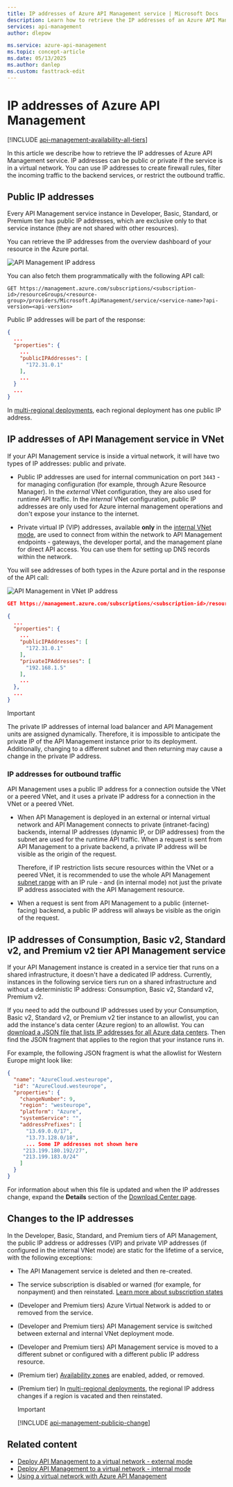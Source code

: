 ```yaml
---
title: IP addresses of Azure API Management service | Microsoft Docs
description: Learn how to retrieve the IP addresses of an Azure API Management service and when they change.
services: api-management
author: dlepow

ms.service: azure-api-management
ms.topic: concept-article
ms.date: 05/13/2025
ms.author: danlep
ms.custom: fasttrack-edit
---
```


# IP addresses of Azure API Management

[!INCLUDE [api-management-availability-all-tiers](../../includes/api-management-availability-all-tiers.md)]

In this article we describe how to retrieve the IP addresses of Azure API Management service. IP addresses can be public or private if the service is in a virtual network. You can use IP addresses to create firewall rules, filter the incoming traffic to the backend services, or restrict the outbound traffic.

## Public IP addresses

Every API Management service instance in Developer, Basic, Standard, or Premium tier has public IP addresses, which are exclusive only to that service instance (they are not shared with other resources).

You can retrieve the IP addresses from the overview dashboard of your resource in the Azure portal.

![API Management IP address](media/api-management-howto-ip-addresses/public-ip.png)

You can also fetch them programmatically with the following API call:

```
GET https://management.azure.com/subscriptions/<subscription-id>/resourceGroups/<resource-group>/providers/Microsoft.ApiManagement/service/<service-name>?api-version=<api-version>
```

Public IP addresses will be part of the response:

```json
{
  ...
  "properties": {
    ...
    "publicIPAddresses": [
      "172.31.0.1"
    ],
    ...
  }
  ...
}
```

In [multi-regional deployments](api-management-howto-deploy-multi-region.md), each regional deployment has one public IP address.

## IP addresses of API Management service in VNet

If your API Management service is inside a virtual network, it will have two types of IP addresses: public and private.

* Public IP addresses are used for internal communication on port `3443` - for managing configuration (for example, through Azure Resource Manager). In the *external* VNet configuration, they are also used for runtime API traffic. In the *internal* VNet configuration, public IP addresses are only used for Azure internal management operations and don't expose your instance to the internet.

* Private virtual IP (VIP) addresses, available **only** in the [internal VNet mode](api-management-using-with-internal-vnet.md), are used to connect from within the network to API Management endpoints - gateways, the developer portal, and the management plane for direct API access. You can use them for setting up DNS records within the network.

You will see addresses of both types in the Azure portal and in the response of the API call:

![API Management in VNet IP address](media/api-management-howto-ip-addresses/vnet-ip.png)


```json
GET https://management.azure.com/subscriptions/<subscription-id>/resourceGroups/<resource-group>/providers/Microsoft.ApiManagement/service/<service-name>?api-version=<api-version>

{
  ...
  "properties": {
    ...
    "publicIPAddresses": [
      "172.31.0.1"
    ],
    "privateIPAddresses": [
      "192.168.1.5"
    ],
    ...
  },
  ...
}
```

> [!IMPORTANT]
> The private IP addresses of internal load balancer and API Management units are assigned dynamically. Therefore, it is impossible to anticipate the private IP of the API Management instance prior to its deployment. Additionally, changing to a different subnet and then returning may cause a change in the private IP address.


### IP addresses for outbound traffic

API Management uses a public IP address for a connection outside the VNet or a peered VNet, and it uses a private IP address for a connection in the VNet or a peered VNet.

* When API Management is deployed in an external or internal virtual network and API Management connects to private (intranet-facing) backends, internal IP addresses (dynamic IP, or DIP addresses) from the subnet are used for the runtime API traffic. When a request is sent from API Management to a private backend, a private IP address will be visible as the origin of the request. 

    Therefore, if IP restriction lists secure resources within the VNet or a peered VNet, it is recommended to use the whole API Management [subnet range](virtual-network-injection-resources.md#subnet-size) with an IP rule - and (in internal mode) not just the private IP address associated with the API Management resource.

* When a request is sent from API Management to a public (internet-facing) backend, a public IP address will always be visible as the origin of the request.

## IP addresses of Consumption, Basic v2, Standard v2, and Premium v2 tier API Management service

If your API Management instance is created in a service tier that runs on a shared infrastructure, it doesn't have a dedicated IP address. Currently, instances in the following service tiers run on a shared infrastructure and without a deterministic IP address: Consumption, Basic v2, Standard v2, Premium v2.

If you need to add the outbound IP addresses used by your Consumption, Basic v2, Standard v2, or Premium v2 tier instance to an allowlist, you can add the instance's data center (Azure region) to an allowlist. You can [download a JSON file that lists IP addresses for all Azure data centers](https://www.microsoft.com/download/details.aspx?id=56519). Then find the JSON fragment that applies to the region that your instance runs in.

For example, the following JSON fragment is what the allowlist for Western Europe might look like:

```json
{
  "name": "AzureCloud.westeurope",
  "id": "AzureCloud.westeurope",
  "properties": {
    "changeNumber": 9,
    "region": "westeurope",
    "platform": "Azure",
    "systemService": "",
    "addressPrefixes": [
      "13.69.0.0/17",
      "13.73.128.0/18",
      ... Some IP addresses not shown here
     "213.199.180.192/27",
     "213.199.183.0/24"
    ]
  }
}
```

For information about when this file is updated and when the IP addresses change, expand the **Details** section of the [Download Center page](https://www.microsoft.com/en-us/download/details.aspx?id=56519).

## Changes to the IP addresses

In the Developer, Basic, Standard, and Premium tiers of API Management, the public IP address or addresses (VIP) and private VIP addresses (if configured in the internal VNet mode) are static for the lifetime of a service, with the following exceptions:

* The API Management service is deleted and then re-created.
* The service subscription is disabled or warned (for example, for nonpayment) and then reinstated. [Learn more about subscription states](/azure/cost-management-billing/manage/subscription-states)
* (Developer and Premium tiers) Azure Virtual Network is added to or removed from the service.
* (Developer and Premium tiers) API Management service is switched between external and internal VNet deployment mode.
* (Developer and Premium tiers) API Management service is moved to a different subnet or configured with a different public IP address resource.
* (Premium tier) [Availability zones](../reliability/migrate-api-mgt.md) are enabled, added, or removed.
* (Premium tier) In [multi-regional deployments](api-management-howto-deploy-multi-region.md), the regional IP address changes if a region is vacated and then reinstated.
    
    > [!IMPORTANT]
    > [!INCLUDE [api-management-publicip-change](../../includes/api-management-publicip-change.md)]

## Related content

- [Deploy API Management to a virtual network - external mode](api-management-using-with-vnet.md)
- [Deploy API Management to a virtual network - internal mode](api-management-using-with-internal-vnet.md)
- [Using a virtual network with Azure API Management](virtual-network-concepts.md)
